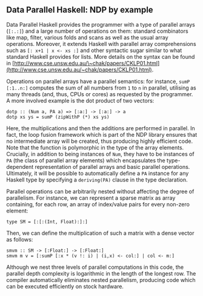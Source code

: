 ## Data Parallel Haskell: NDP by example


Data Parallel Haskell provides the programmer with a type of parallel arrays (`[:.:]`) and a large number of operations on them: standard combinators like map, filter, various folds and scans as well as the usual array operations. Moreover, it extends Haskell with parallel array comprehensions such as `[: x+1 | x <- xs :]` and other syntactic sugar similar to what standard Haskell provides for lists. More details on the syntax can be found in [http://www.cse.unsw.edu.au/\~chak/papers/CKLP01.html](http://www.cse.unsw.edu.au/~chak/papers/CKLP01.html).


Operations on parallel arrays have a parallel semantics: for instance, `sumP [:1..n:]` computes the sum of all numbers from `1` to `n` in parallel, utilising as many threads (and, thus, CPUs or cores) as requested by the programmer. A more involved example is the dot product of two vectors:

```wiki
dotp :: (Num a, PA a) => [:a:] -> [:a:] -> a
dotp xs ys = sumP (zipWithP (*) xs ys)
```


Here, the multiplications and then the additions are performed in parallel. In fact, the loop fusion framework which is part of the NDP library ensures that no intermediate array will be created, thus producing highly efficient code. Note that the function is polymorphic in the type of the array elements. Crucially, in addition to being instances of `Num`, they have to be instances of `PA` (the class of parallel array elements) which encapsulates the type-dependent representation of parallel arrays and basic parallel operations. Ultimately, it will be possible to automatically define a `PA` instance for any Haskell type by specifying a `deriving(PA)` clause in the type declaration.


Parallel operations can be arbitrarily nested without affecting the degree of parallelism. For instance, we can represent a sparse matrix as array containing, for each row, an array of index/value pairs for every non-zero element:

```wiki
type SM = [:[:(Int, Float):]:]
```


Then, we can define the multiplication of such a matrix with a dense vector as follows:

```wiki
smvm :: SM -> [:Float:] -> [:Float:]
smvm m v = [:sumP [:x * (v !: i) | (i,x) <- col:] | col <- m:]
```


Although we nest three levels of parallel computations in this code, the parallel depth complexity is logarithmic in the length of the longest row. The compiler automatically eliminates nested parallelism, producing code which can be executed efficiently on stock hardware.
